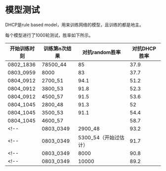 # 模型测试

DHCP是rule based model，用来训练网络的模型，且训练的都是地主。

每个模型进行了1000轮测试，胜率如下所示。

| 开始训练时刻 | 训练第n次结果 | 对抗random胜率 | 对抗DHCP胜率 |
| --- | --- | --- | --- |
|0802_1836|78500_44|85|37.9|
|0803_0959|8000|83|37.7|
|0804_0912|2700_51|94.1|51.2|
|0804_0912|3800_53|91.8|52.3|
|0804_0912|4500_57|91.5|53.6|
|0804_1045|2800_48|91.3|52
|0804_1045|3500_53|91.1|54.4
|0804_1045|4600_57||58.7
<!--|0803_0349|2900_48|93.2|53.7|-->
<!--|0803_0349|5300_54（开始过估计）|91.7|49.6|-->
<!--|0803_0349|8000|90.8|47.8|-->
<!--|0803_0349|10000|89.2|42|-->
